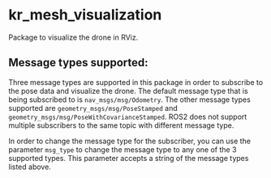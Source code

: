 kr_mesh_visualization
=============

Package to visualize the drone in RViz.

## Message types supported:

Three message types are supported in this package in order to subscribe to the pose data and visualize the drone. The default message type that is being subscribed to is `nav_msgs/msg/Odometry`. The other message types supported are `geometry_msgs/msg/PoseStamped` and `geometry_msgs/msg/PoseWithCovarianceStamped`. ROS2 does not support multiple subscribers to the same topic with different message type.

In order to change the message type for the subscriber, you can use the parameter `msg_type` to change the message type to any one of the 3 supported types. This parameter accepts a string of the message types listed above. 
